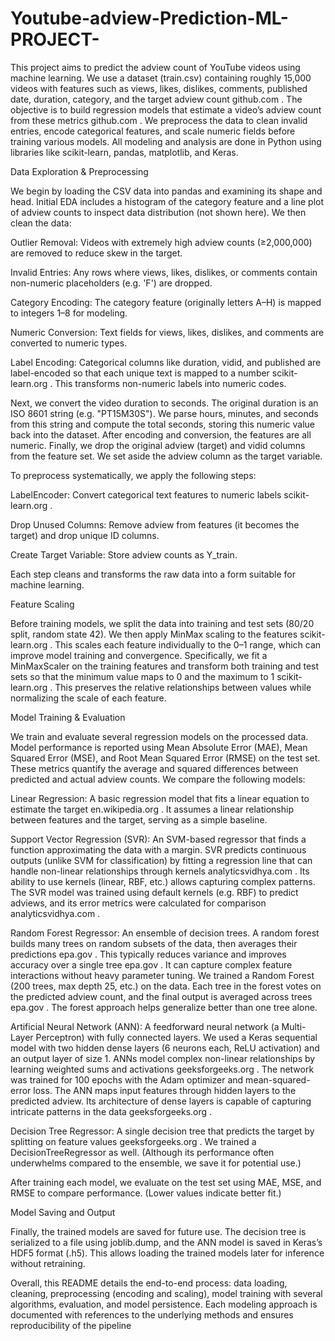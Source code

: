 # Youtube-adview-Prediction-ML-PROJECT-

This project aims to predict the adview count of YouTube videos using machine learning. We use a dataset (train.csv) containing roughly 15,000 videos with features such as views, likes, dislikes, comments, published date, duration, category, and the target adview count
github.com
. The objective is to build regression models that estimate a video’s adview count from these metrics
github.com
. We preprocess the data to clean invalid entries, encode categorical features, and scale numeric fields before training various models. All modeling and analysis are done in Python using libraries like scikit-learn, pandas, matplotlib, and Keras.

Data Exploration & Preprocessing

We begin by loading the CSV data into pandas and examining its shape and head. Initial EDA includes a histogram of the category feature and a line plot of adview counts to inspect data distribution (not shown here). We then clean the data:

Outlier Removal: Videos with extremely high adview counts (≥2,000,000) are removed to reduce skew in the target.

Invalid Entries: Any rows where views, likes, dislikes, or comments contain non-numeric placeholders (e.g. 'F') are dropped.

Category Encoding: The category feature (originally letters A–H) is mapped to integers 1–8 for modeling.

Numeric Conversion: Text fields for views, likes, dislikes, and comments are converted to numeric types.

Label Encoding: Categorical columns like duration, vidid, and published are label-encoded so that each unique text is mapped to a number
scikit-learn.org
. This transforms non-numeric labels into numeric codes.

Next, we convert the video duration to seconds. The original duration is an ISO 8601 string (e.g. "PT15M30S"). We parse hours, minutes, and seconds from this string and compute the total seconds, storing this numeric value back into the dataset. After encoding and conversion, the features are all numeric. Finally, we drop the original adview (target) and vidid columns from the feature set. We set aside the adview column as the target variable.

To preprocess systematically, we apply the following steps:

LabelEncoder: Convert categorical text features to numeric labels
scikit-learn.org
.

Drop Unused Columns: Remove adview from features (it becomes the target) and drop unique ID columns.

Create Target Variable: Store adview counts as Y_train.

Each step cleans and transforms the raw data into a form suitable for machine learning.

Feature Scaling

Before training models, we split the data into training and test sets (80/20 split, random state 42). We then apply MinMax scaling to the features
scikit-learn.org
. This scales each feature individually to the 0–1 range, which can improve model training and convergence. Specifically, we fit a MinMaxScaler on the training features and transform both training and test sets so that the minimum value maps to 0 and the maximum to 1
scikit-learn.org
. This preserves the relative relationships between values while normalizing the scale of each feature.

Model Training & Evaluation

We train and evaluate several regression models on the processed data. Model performance is reported using Mean Absolute Error (MAE), Mean Squared Error (MSE), and Root Mean Squared Error (RMSE) on the test set. These metrics quantify the average and squared differences between predicted and actual adview counts. We compare the following models:

Linear Regression: A basic regression model that fits a linear equation to estimate the target
en.wikipedia.org
. It assumes a linear relationship between features and the target, serving as a simple baseline.

Support Vector Regression (SVR): An SVM-based regressor that finds a function approximating the data with a margin. SVR predicts continuous outputs (unlike SVM for classification) by fitting a regression line that can handle non-linear relationships through kernels
analyticsvidhya.com
. Its ability to use kernels (linear, RBF, etc.) allows capturing complex patterns.
The SVR model was trained using default kernels (e.g. RBF) to predict adviews, and its error metrics were calculated for comparison
analyticsvidhya.com
.

Random Forest Regressor: An ensemble of decision trees. A random forest builds many trees on random subsets of the data, then averages their predictions
epa.gov
. This typically reduces variance and improves accuracy over a single tree
epa.gov
. It can capture complex feature interactions without heavy parameter tuning.
We trained a Random Forest (200 trees, max depth 25, etc.) on the data. Each tree in the forest votes on the predicted adview count, and the final output is averaged across trees
epa.gov
. The forest approach helps generalize better than one tree alone.

Artificial Neural Network (ANN): A feedforward neural network (a Multi-Layer Perceptron) with fully connected layers. We used a Keras sequential model with two hidden dense layers (6 neurons each, ReLU activation) and an output layer of size 1. ANNs model complex non-linear relationships by learning weighted sums and activations
geeksforgeeks.org
. The network was trained for 100 epochs with the Adam optimizer and mean-squared-error loss.
The ANN maps input features through hidden layers to the predicted adview. Its architecture of dense layers is capable of capturing intricate patterns in the data
geeksforgeeks.org
.

Decision Tree Regressor: A single decision tree that predicts the target by splitting on feature values
geeksforgeeks.org
. We trained a DecisionTreeRegressor as well. (Although its performance often underwhelms compared to the ensemble, we save it for potential use.)

After training each model, we evaluate on the test set using MAE, MSE, and RMSE to compare performance. (Lower values indicate better fit.)

Model Saving and Output

Finally, the trained models are saved for future use. The decision tree is serialized to a file using joblib.dump, and the ANN model is saved in Keras’s HDF5 format (.h5). This allows loading the trained models later for inference without retraining.

Overall, this README details the end-to-end process: data loading, cleaning, preprocessing (encoding and scaling), model training with several algorithms, evaluation, and model persistence. Each modeling approach is documented with references to the underlying methods and ensures reproducibility of the pipeline

